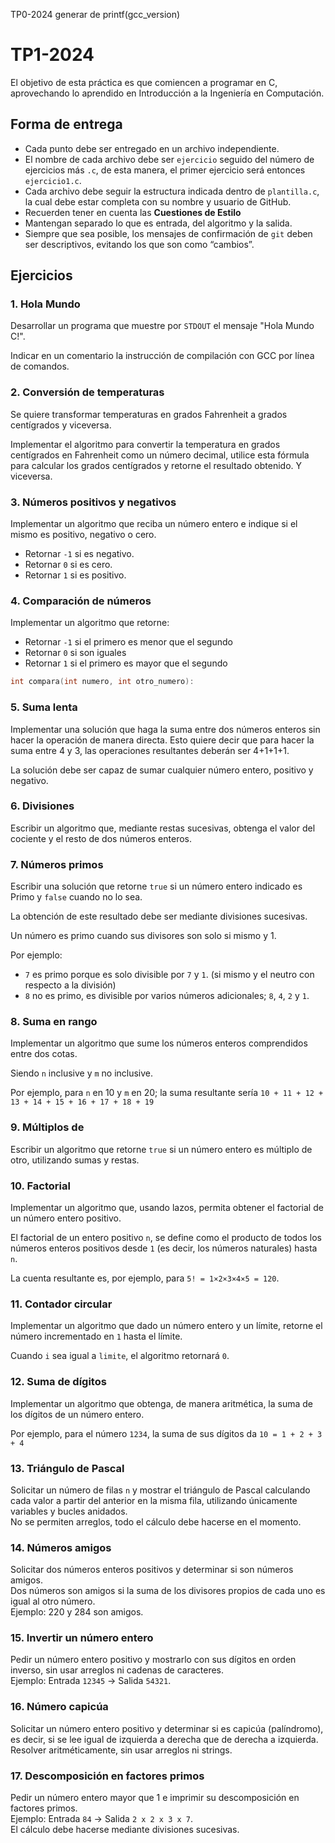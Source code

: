 TP0-2024
generar de printf(gcc_version)

# TP1-2024

El objetivo de esta práctica es que comiencen a programar en C, aprovechando lo
aprendido en Introducción a la Ingeniería en Computación.

## Forma de entrega

* Cada punto debe ser entregado en un archivo independiente.
* El nombre de cada archivo debe ser `ejercicio` seguido del número de ejercicios más `.c`, de esta manera, el primer ejercicio será entonces `ejercicio1.c`.
* Cada archivo debe seguir la estructura indicada dentro de `plantilla.c`, la cual debe estar completa con su nombre y usuario de GitHub.
* Recuerden tener en cuenta las **Cuestiones de Estilo**
* Mantengan separado lo que es entrada, del algoritmo y la salida.
* Siempre que sea posible, los mensajes de confirmación de `git` deben ser descriptivos, evitando los que son como “cambios”.


## Ejercicios

### 1. Hola Mundo

Desarrollar un programa que muestre por `STDOUT` el mensaje "Hola Mundo C!".

Indicar en un comentario la instrucción de compilación con GCC por línea de comandos.

### 2. Conversión de temperaturas

Se quiere transformar temperaturas en grados Fahrenheit a grados centígrados y viceversa.

Implementar el algoritmo para convertir la temperatura en grados centígrados en Fahrenheit como 
un número decimal, utilice esta fórmula para calcular los grados centígrados y retorne el resultado obtenido. Y viceversa.

### 3. Números positivos y negativos

Implementar un algoritmo que reciba un número entero e indique si el mismo es positivo, negativo o cero.


 * Retornar `-1` si es negativo.
 * Retornar `0` si es cero.
 * Retornar `1` si es positivo.

### 4. Comparación de números

Implementar un algoritmo que retorne:

 * Retornar `-1` si el primero es menor que el segundo
 * Retornar `0` si son iguales
 * Retornar `1` si el primero es mayor que el segundo
 
``` C
int compara(int numero, int otro_numero):
```

### 5. Suma lenta

Implementar una solución que haga la suma entre dos números enteros sin hacer la operación de manera directa. 
Esto quiere decir que para hacer la suma entre 4 y 3, las operaciones resultantes deberán ser 4+1+1+1.

La solución debe ser capaz de sumar cualquier número entero, positivo y negativo.


### 6. Divisiones
Escribir un algoritmo que, mediante restas sucesivas, obtenga el valor del 
cociente y el resto de dos números enteros.


### 7. Números primos
Escribir una solución que retorne `true` si un número entero indicado es Primo y `false` cuando no lo sea.

La obtención de este resultado debe ser mediante divisiones sucesivas.

Un número es primo cuando sus divisores son solo si mismo y 1.

Por ejemplo:
 - `7` es primo porque es solo divisible por `7` y `1`. (si mismo y el neutro con respecto a la división)
 - `8` no es primo, es divisible por varios números adicionales; `8`, `4`, `2` y `1`.

### 8. Suma en rango
Implementar un algoritmo que sume los números enteros comprendidos entre dos cotas.

Siendo `n` inclusive y `m` no inclusive.

Por ejemplo, para `n` en 10 y `m` en 20; la suma resultante sería
`10 + 11 + 12 + 13 + 14 + 15 + 16 + 17 + 18 + 19`

### 9. Múltiplos de
Escribir un algoritmo que retorne `true` si un número entero es múltiplo de otro, utilizando sumas y restas.


### 10. Factorial

Implementar un algoritmo que, usando lazos, permita obtener el factorial de un número entero positivo.

El factorial de un entero positivo `n`, se define como el producto de todos los números enteros positivos desde `1` (es decir, los números naturales) hasta `n`. 

La cuenta resultante es, por ejemplo, para `5! = 1×2×3×4×5 = 120`.

### 11. Contador circular

Implementar un algoritmo que dado un número entero y un límite, retorne el número incrementado en `1` hasta el límite.

Cuando `i` sea igual a `limite`, el algoritmo retornará `0`.

### 12. Suma de dígitos

Implementar un algoritmo que obtenga, de manera aritmética, la suma de los dígitos de un número entero.

Por ejemplo, para el número `1234`, la suma de sus dígitos da `10 = 1 + 2 + 3 + 4`

### 13. Triángulo de Pascal

Solicitar un número de filas `n` y mostrar el triángulo de Pascal calculando cada valor a partir del anterior en la misma fila, utilizando únicamente variables y bucles anidados.  
No se permiten arreglos, todo el cálculo debe hacerse en el momento.

### 14. Números amigos

Solicitar dos números enteros positivos y determinar si son números amigos.  
Dos números son amigos si la suma de los divisores propios de cada uno es igual al otro número.  
Ejemplo: 220 y 284 son amigos.

### 15. Invertir un número entero

Pedir un número entero positivo y mostrarlo con sus dígitos en orden inverso, sin usar arreglos ni cadenas de caracteres.  
Ejemplo: Entrada `12345` → Salida `54321`.

### 16. Número capicúa

Solicitar un número entero positivo y determinar si es capicúa (palíndromo), es decir, si se lee igual de izquierda a derecha que de derecha a izquierda.  
Resolver aritméticamente, sin usar arreglos ni strings.

### 17. Descomposición en factores primos

Pedir un número entero mayor que 1 e imprimir su descomposición en factores primos.  
Ejemplo: Entrada `84` → Salida `2 x 2 x 3 x 7`.  
El cálculo debe hacerse mediante divisiones sucesivas.